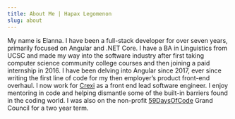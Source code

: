 ```yaml
---
title: About Me | Hapax Legomenon
slug: about
---
```


<div class="md:max-w md:mx-auto md:flex md:justify-center">
  <div class="md:max-w-3xl p-4 prose dark:prose-invert prose-code:before:hidden prose-code:after:hidden">

My name is Elanna. I have been a full-stack developer for over seven years, primarily focused on Angular and .NET Core. I have a BA in Linguistics from UCSC and made my way into the software industry after first taking computer science community college courses and then joining a paid internship in 2016. I have been delving into Angular since 2017, ever since writing the first line of code for my then employer’s product front-end overhaul. I now work for [Crexi](https://www.crexi.com/) as a front end lead software engineer. I enjoy mentoring in code and helping dismantle some of the built-in barriers found in the coding world. I was also on the non-profit [59DaysOfCode](https://59daysofcode.org) Grand Council for a two year term.

  </div>
</div>
